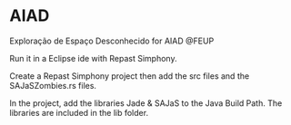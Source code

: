 # AIAD
Exploração de Espaço Desconhecido for AIAD @FEUP

Run it in a Eclipse ide with Repast Simphony.

Create a Repast Simphony project then add the src files and the SAJaSZombies.rs files.

In the project, add the libraries Jade & SAJaS to the Java Build Path.
The libraries are included in the lib folder.
